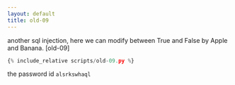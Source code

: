 ```yaml
---
layout: default
title: old-09
---
```




another sql injection, here we can modify between True and False by Apple and Banana.
[old-09]
```scripts/old-09.py
{% include_relative scripts/old-09.py %}
```


the password id `alsrkswhaql`
